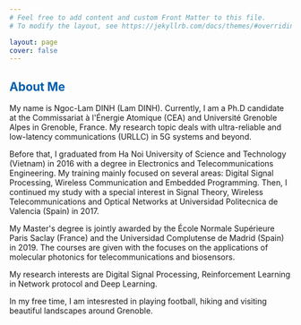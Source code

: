 ```yaml
---
# Feel free to add content and custom Front Matter to this file.
# To modify the layout, see https://jekyllrb.com/docs/themes/#overriding-theme-defaults

layout: page
cover: false
---
```

<h2 class="h1" style="color: rgb(1,92,171)" id="about">About Me </h2>
My name is Ngoc-Lam DINH (Lam DINH). Currently, I am a Ph.D candidate at the Commissariat à l'Énergie Atomique (CEA) and Université Grenoble Alpes in Grenoble, France. My research topic deals with ultra-reliable and low-latency communications (URLLC) in 5G systems and beyond.

Before that, I graduated from Ha Noi University of Science and Technology  (Vietnam) in 2016 with a degree in Electronics and Telecommunications Engineering. My training mainly focused on several areas: Digital Signal Processing, Wireless Communication and Embedded Programming. Then, I continued my study with a special interest in Signal Theory, Wireless Telecommunications and Optical Networks at Universidad Politecnica de Valencia (Spain) in 2017.   

My Master's degree is jointly awarded by the École Normale Supérieure Paris Saclay (France) and the Universidad Complutense de Madrid (Spain) in 2019. The courses are given with the focuses on the applications of molecular photonics for telecommunications and biosensors.

My research interests are Digital Signal Processing, Reinforcement Learning in Network protocol and Deep Learning.

In my free time, I am intesrested in playing football, hiking and visiting beautiful landscapes around Grenoble.


